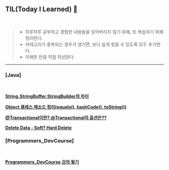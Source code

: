 ## TIL(Today I Learned) 🚀
<br>

> - 하루하루 공부하고 경험한 내용들을 잊어버리지 않기 위해, 또 복습하기 위해 정리한다.<br>
> - 카테고리가 중복되는 경우가 생기면, 보다 쉽게 찾을 수 있도록 모두 추가한다.<br>
> - 이해한 만큼 직접 작성한다.


___

### **[Java]**
<br>


**[String,StringBuffer,StringBuilder의 차이](https://github.com/LSH0809/TIL/blob/master/Java/String%2CStringBuffer%2CStringBuilder/String_StringBuffer_StringBuilder.md)**

**[Object 클래스 메소드 정리(equals(), hashCode(), toString())](https://today-retrospect.tistory.com/92?category=464082)**

**[@Transactional이란? @Transactional의 옵션은??](https://today-retrospect.tistory.com/243?category=466882)**

**[Delete Data - Soft? Hard Delete](https://today-retrospect.tistory.com/230?category=466882)**
<br>

### **[Programmers_DevCourse]**
<br>


**[Programmers_DevCourse 강의 필기](https://github.com/LSH0809/TIL/tree/master/Programmers_Lecture)**
